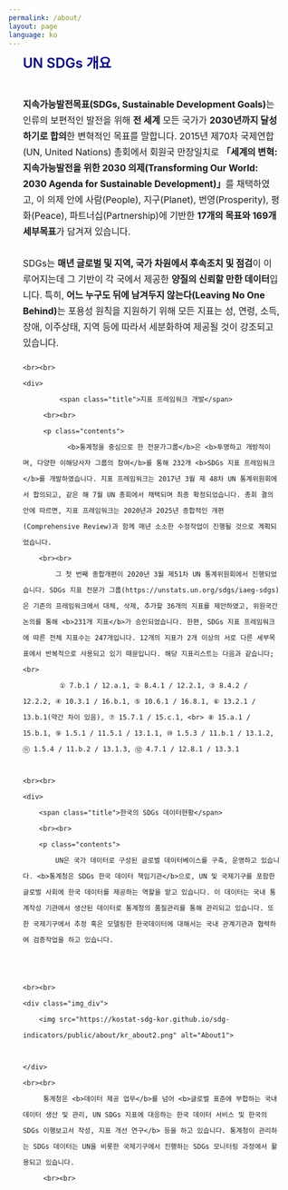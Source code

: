 ```yaml
---
permalink: /about/
layout: page
language: ko
---
```


<style>
	.contents_box { padding : 0 5%; line-height: 200%; }
	.title { color:navy; font-size:18pt; font-weight:600;}
	.contents { font-size:12pt; }
	
	.img_div { text-align: center; }
	.img_div { line-height: 1.6em; }
	.img_div img { width: 90%; }
	
   .suffle_div { width: 100%;  margin-bottom:50px;}
   .suffle_div p { width: 100%; font-size:12pt;  }
   .suffle_div img { width:40%; float: right; }

</style>

<div class="contents_box">
	<div>
		<span class="title">UN SDGs 개요</span>
		<br><br>
		<p class="contents">
 		     <b>지속가능발전목표(SDGs, Sustainable Development Goals)</b>는 인류의 보편적인 발전을 위해 <b>전 세계</b> 모든 국가가 <b>2030년까지 달성하기로 합의</b>한 변혁적인 목표를 말합니다. 2015년 제70차 국제연합(UN, United Nations) 총회에서 회원국 만장일치로 <b>「세계의 변혁: 지속가능발전을 위한 2030 의제(Transforming Our World: 2030 Agenda for Sustainable Development)」</b>를 채택하였고, 이 의제 안에 사람(People), 지구(Planet), 번영(Prosperity), 평화(Peace), 파트너십(Partnership)에 기반한 <b>17개의 목표와 169개 세부목표</b>가 담겨져 있습니다. 
		<br><br>
			SDGs는 <b>매년 글로벌 및 지역, 국가 차원에서 후속조치 및 점검</b>이 이루어지는데 그 기반이 각 국에서 제공한 <b>양질의 신뢰할 만한 데이터</b>입니다. 특히, <b>어느 누구도 뒤에 남겨두지 않는다(Leaving No One Behind)</b>는 포용성 원칙을 지원하기 위해 모든 지표는 성, 연령, 소득, 장애, 이주상태, 지역 등에 따라서 세분화하여 제공될 것이 강조되고 있습니다.
		
	<br><br>
	<div>
	         <span class="title">지표 프레임워크 개발</span>
		 <br><br>
		 <p class="contents">
		       <b>통계청을 중심으로 한 전문가그룹</b>은 <b>투명하고 개방적이며, 다양한 이해당사자 그룹의 참여</b>를 통해 232개 <b>SDGs 지표 프레임워크</b>를 개발하였습니다. 지표 프레임워크는 2017년 3월 제 48차 UN 통계위원회에서 합의되고, 같은 해 7월 UN 총회에서 채택되며 최종 확정되었습니다. 총회 결의안에 따르면, 지표 프레임워크는 2020년과 2025년 종합적인 개편(Comprehensive Review)과 함께 매년 소소한 수정작업이 진행될 것으로 계획되었습니다.
		<br><br>
			그 첫 번째 종합개편이 2020년 3월 제51차 UN 통계위원회에서 진행되었습니다. SDGs 지표 전문가 그룹(https://unstats.un.org/sdgs/iaeg-sdgs)은 기존의 프레임워크에서 대체, 삭제, 추가할 36개의 지표를 제안하였고, 위원국간 논의를 통해 <b>231개 지표</b>가 승인되었습니다. 한편, SDGs 지표 프레임워크에 따른 전체 지표수는 247개입니다. 12개의 지표가 2개 이상의 서로 다른 세부목표에서 반복적으로 사용되고 있기 때문입니다. 해당 지표리스트는 다음과 같습니다; <br>
			 ① 7.b.1 / 12.a.1, ② 8.4.1 / 12.2.1, ③ 8.4.2 / 12.2.2, ④ 10.3.1 / 16.b.1, ⑤ 10.6.1 / 16.8.1, ⑥ 13.2.1 / 13.b.1(약간 차이 있음), ⑦ 15.7.1 / 15.c.1, <br> ⑧ 15.a.1 / 15.b.1, ⑨ 1.5.1 / 11.5.1 / 13.1.1, ⑩ 1.5.3 / 11.b.1 / 13.1.2, ⑪ 1.5.4 / 11.b.2 / 13.1.3, ⑫ 4.7.1 / 12.8.1 / 13.3.1
		
	<br><br>
	<div>
		<span class="title">한국의 SDGs 데이터현황</span>
		<br><br>
		<p class="contents">
			UN은 국가 데이터로 구성된 글로벌 데이터베이스를 구축, 운영하고 있습니다. <b>통계청은 SDGs 한국 데이터 책임기관</b>으로, UN 및 국제기구를 포함한 글로벌 사회에 한국 데이터를 제공하는 역할을 맡고 있습니다. 이 데이터는 국내 통계작성 기관에서 생산된 데이터로 통계청의 품질관리를 통해 관리되고 있습니다. 또한 국제기구에서 추정 혹은 모델링한 한국데이터에 대해서는 국내 관계기관과 협력하여 검증작업을 하고 있습니다.


	<br><br>
	<div class="img_div">
		<img src="https://kostat-sdg-kor.github.io/sdg-indicators/public/about/kr_about2.png" alt="About1">

	</div>
	<br><br>
         통계청은 <b>데이터 제공 업무</b>를 넘어 <b>글로벌 표준에 부합하는 국내 데이터 생산 및 관리, UN SDGs 지표에 대응하는 한국 데이터 서비스 및 한국의 SDGs 이행보고서 작성, 지표 개선 연구</b> 등을 하고 있습니다. 통계청이 관리하는 SDGs 데이터는 UN을 비롯한 국제기구에서 진행하는 SDGs 모니터링 과정에서 활용되고 있습니다.
         <br><br>
        






<!--
<object id="link1" type="text/html" width="80%" height="500px" data="https://blog.naver.com/offerkiss/221845623886"> 
</object>
-->

<!--
<object id="link2" type="text/html" width="500px" height="500px" data="//www.youtube.com/embed/GJZXJaZx0WQ"> 
</object>
-->

